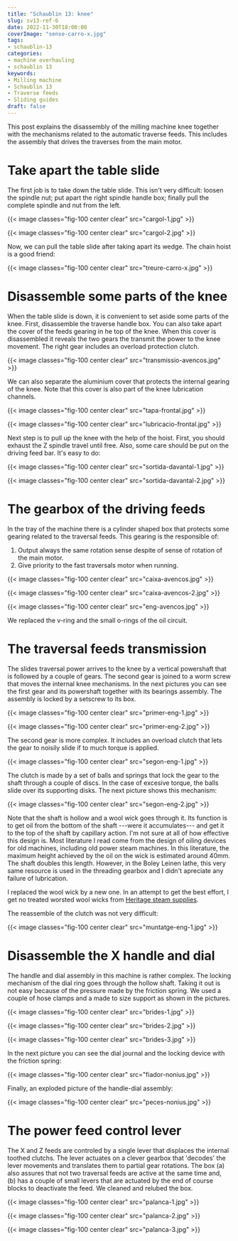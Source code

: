 ```yaml
---
title: "Schaublin 13: knee"
slug: sv13-ref-6
date: 2022-11-30T18:00:00
coverImage: "sense-carro-x.jpg"
tags:
- schaublin-13
categories:
- machine overhauling
- schaublin 13
keywords:
- Milling machine
- Schaublin 13
- Traverse feeds
- Sliding guides
draft: false
---
```


This post explains the disassembly of the milling machine knee
together with the mechanisms related to the automatic traverse
feeds. This includes the assembly that drives the traverses from the
main motor.

<!--more-->

# Take apart the table slide

The first job is to take down the table slide. This isn't very
difficult: loosen the spindle nut; put apart the right spindle handle
box; finally pull the complete spindle and nut from the left.

{{< image classes="fig-100 center clear" src="cargol-1.jpg" >}}

{{< image classes="fig-100 center clear" src="cargol-2.jpg" >}}

Now, we can pull the table slide after taking apart its wedge. The
chain hoist is a good friend:

{{< image classes="fig-100 center clear" src="treure-carro-x.jpg" >}}


# Disassemble some parts of the knee

When the table slide is down, it is convenient to set aside some parts
of the knee. First, disassemble the traverse handle box. You can also
take apart the cover of the feeds gearing in he top of the knee. When
this cover is disassembled it reveals the two gears the transmit the
power to the knee movement. The right gear includes an overload
protection clutch.

{{< image classes="fig-100 center clear" src="transmissio-avencos.jpg" >}}

We can also separate the aluminium cover that protects the internal
gearing of the knee. Note that this cover is also part of the knee
lubrication channels.

{{< image classes="fig-100 center clear" src="tapa-frontal.jpg" >}}

{{< image classes="fig-100 center clear" src="lubricacio-frontal.jpg" >}}

Next step is to pull up the knee with the help of the hoist. First,
you should exhaust the Z spindle travel until free. Also, some care
should be put on the driving feed bar. It's easy to do:

{{< image classes="fig-100 center clear" src="sortida-davantal-1.jpg" >}}

{{< image classes="fig-100 center clear" src="sortida-davantal-2.jpg" >}}


# The gearbox of the driving feeds

In the tray of the machine there is a cylinder shaped box that
protects some gearing related to the traversal feeds. This gearing is
the responsible of:

1. Output always the same rotation sense despite of sense of rotation
   of the main motor.
2. Give priority to the fast traversals motor when running.

{{< image classes="fig-100 center clear" src="caixa-avencos.jpg" >}}

{{< image classes="fig-100 center clear" src="caixa-avencos-2.jpg" >}}

{{< image classes="fig-100 center clear" src="eng-avencos.jpg" >}}

We replaced the v-ring and the small o-rings of the oil circuit.


# The traversal feeds transmission

The slides traversal power arrives to the knee by a vertical
powershaft that is followed by a couple of gears. The second gear is
joined to a worm screw that moves the internal knee mechanisms. In the
next pictures you can see the first gear and its powershaft together
with its bearings assembly. The assembly is locked by a setscrew to
its box.

{{< image classes="fig-100 center clear" src="primer-eng-1.jpg" >}}

{{< image classes="fig-100 center clear" src="primer-eng-2.jpg" >}}

The second gear is more complex. It includes an overload clutch that
lets the gear to noisily slide if to much torque is applied.

{{< image classes="fig-100 center clear" src="segon-eng-1.jpg" >}}

The clutch is made by a set of balls and springs that lock the gear to
the shaft through a couple of discs. In the case of excesive torque,
the balls slide over its supporting disks. The next picture shows this
mechanism:

{{< image classes="fig-100 center clear" src="segon-eng-2.jpg" >}}

Note that the shaft is hollow and a wool wick goes through it. Its
function is to get oil from the bottom of the shaft ---were it
accumulates--- and get it to the top of the shaft by capillary
action. I'm not sure at all of how effective this design is. Most
literature I read come from the design of oiling devices for old
machines, including old power steam machines. In this literature, the
maximum height achieved by the oil on the wick is estimated around
40mm. The shaft doubles this length. However, in the Boley Leinen
lathe, this very same resource is used in the threading gearbox and I
didn't apreciate any failure of lubrication.

I replaced the wool wick by a new one. In an attempt to get the best
effort, I get no treated worsted wool wicks from [Heritage steam
supplies](https://www.heritagesteamsupplies.co.uk/worsted-wool-lubricator-kit.html).

The reassemble of the clutch was not very difficult:

{{< image classes="fig-100 center clear" src="muntatge-eng-1.jpg" >}}


# Disassemble the X handle and dial

The handle and dial assembly in this machine is rather complex. The
locking mechanism of the dial ring goes through the hollow
shaft. Taking it out is not easy because of the pressure made by the
friction spring. We used a couple of hose clamps and a made to size
support as shown in the pictures.

{{< image classes="fig-100 center clear" src="brides-1.jpg" >}}

{{< image classes="fig-100 center clear" src="brides-2.jpg" >}}

{{< image classes="fig-100 center clear" src="brides-3.jpg" >}}

In the next picture you can see the dial journal and the locking
device with the friction spring:

{{< image classes="fig-100 center clear" src="fiador-nonius.jpg" >}}

Finally, an exploded picture of the handle-dial assembly:

{{< image classes="fig-100 center clear" src="peces-nonius.jpg" >}}


# The power feed control lever

The X and Z feeds are controled by a single lever that displaces the
internal toothed clutchs. The lever actuates on a clever gearbox that
'decodes' the lever movements and translates them to partial gear
rotations. The box (a) also assures that not two traversal feeds are
active at the same time and, (b) has a couple of small levers that are
actuated by the end of course blocks to deactivate the feed. We
cleaned and relubed the box.

{{< image classes="fig-100 center clear" src="palanca-1.jpg" >}}

{{< image classes="fig-100 center clear" src="palanca-2.jpg" >}}

{{< image classes="fig-100 center clear" src="palanca-3.jpg" >}}

